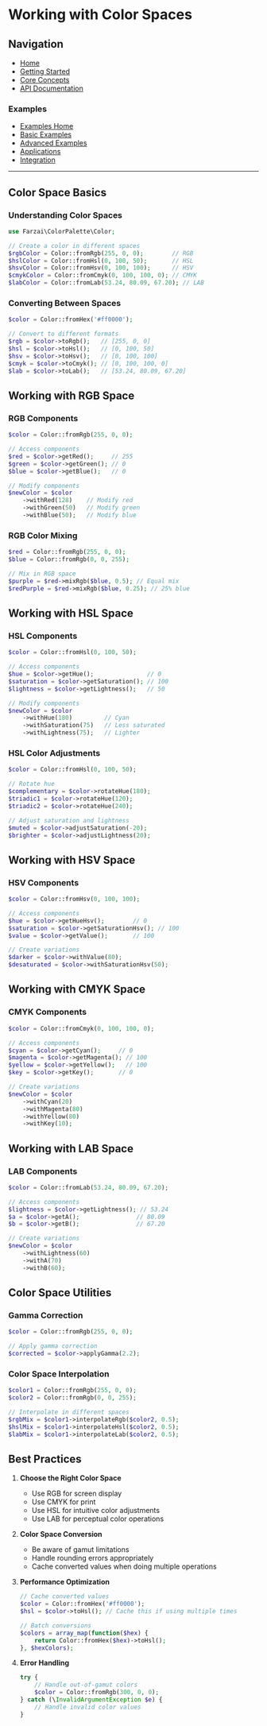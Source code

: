 # Working with Color Spaces

## Navigation

- [Home](../../README.md)
- [Getting Started](../../getting-started.md)
- [Core Concepts](../../core-concepts.md)
- [API Documentation](../../api/README.md)

### Examples
- [Examples Home](../README.md)
- [Basic Examples](../basic/README.md)
- [Advanced Examples](../advanced/README.md)
- [Applications](../applications/README.md)
- [Integration](../integration/README.md)

---

## Color Space Basics

### Understanding Color Spaces

```php
use Farzai\ColorPalette\Color;

// Create a color in different spaces
$rgbColor = Color::fromRgb(255, 0, 0);        // RGB
$hslColor = Color::fromHsl(0, 100, 50);       // HSL
$hsvColor = Color::fromHsv(0, 100, 100);      // HSV
$cmykColor = Color::fromCmyk(0, 100, 100, 0); // CMYK
$labColor = Color::fromLab(53.24, 80.09, 67.20); // LAB
```

### Converting Between Spaces

```php
$color = Color::fromHex('#ff0000');

// Convert to different formats
$rgb = $color->toRgb();   // [255, 0, 0]
$hsl = $color->toHsl();   // [0, 100, 50]
$hsv = $color->toHsv();   // [0, 100, 100]
$cmyk = $color->toCmyk(); // [0, 100, 100, 0]
$lab = $color->toLab();   // [53.24, 80.09, 67.20]
```

## Working with RGB Space

### RGB Components

```php
$color = Color::fromRgb(255, 0, 0);

// Access components
$red = $color->getRed();     // 255
$green = $color->getGreen(); // 0
$blue = $color->getBlue();   // 0

// Modify components
$newColor = $color
    ->withRed(128)    // Modify red
    ->withGreen(50)   // Modify green
    ->withBlue(50);   // Modify blue
```

### RGB Color Mixing

```php
$red = Color::fromRgb(255, 0, 0);
$blue = Color::fromRgb(0, 0, 255);

// Mix in RGB space
$purple = $red->mixRgb($blue, 0.5); // Equal mix
$redPurple = $red->mixRgb($blue, 0.25); // 25% blue
```

## Working with HSL Space

### HSL Components

```php
$color = Color::fromHsl(0, 100, 50);

// Access components
$hue = $color->getHue();               // 0
$saturation = $color->getSaturation(); // 100
$lightness = $color->getLightness();   // 50

// Modify components
$newColor = $color
    ->withHue(180)         // Cyan
    ->withSaturation(75)   // Less saturated
    ->withLightness(75);   // Lighter
```

### HSL Color Adjustments

```php
$color = Color::fromHsl(0, 100, 50);

// Rotate hue
$complementary = $color->rotateHue(180);
$triadic1 = $color->rotateHue(120);
$triadic2 = $color->rotateHue(240);

// Adjust saturation and lightness
$muted = $color->adjustSaturation(-20);
$brighter = $color->adjustLightness(20);
```

## Working with HSV Space

### HSV Components

```php
$color = Color::fromHsv(0, 100, 100);

// Access components
$hue = $color->getHueHsv();        // 0
$saturation = $color->getSaturationHsv(); // 100
$value = $color->getValue();       // 100

// Create variations
$darker = $color->withValue(80);
$desaturated = $color->withSaturationHsv(50);
```

## Working with CMYK Space

### CMYK Components

```php
$color = Color::fromCmyk(0, 100, 100, 0);

// Access components
$cyan = $color->getCyan();     // 0
$magenta = $color->getMagenta(); // 100
$yellow = $color->getYellow();   // 100
$key = $color->getKey();       // 0

// Create variations
$newColor = $color
    ->withCyan(20)
    ->withMagenta(80)
    ->withYellow(80)
    ->withKey(10);
```

## Working with LAB Space

### LAB Components

```php
$color = Color::fromLab(53.24, 80.09, 67.20);

// Access components
$lightness = $color->getLightness(); // 53.24
$a = $color->getA();                // 80.09
$b = $color->getB();                // 67.20

// Create variations
$newColor = $color
    ->withLightness(60)
    ->withA(70)
    ->withB(60);
```

## Color Space Utilities

### Gamma Correction

```php
$color = Color::fromRgb(255, 0, 0);

// Apply gamma correction
$corrected = $color->applyGamma(2.2);
```

### Color Space Interpolation

```php
$color1 = Color::fromRgb(255, 0, 0);
$color2 = Color::fromRgb(0, 0, 255);

// Interpolate in different spaces
$rgbMix = $color1->interpolateRgb($color2, 0.5);
$hslMix = $color1->interpolateHsl($color2, 0.5);
$labMix = $color1->interpolateLab($color2, 0.5);
```

## Best Practices

1. **Choose the Right Color Space**
   - Use RGB for screen display
   - Use CMYK for print
   - Use HSL for intuitive color adjustments
   - Use LAB for perceptual color operations

2. **Color Space Conversion**
   - Be aware of gamut limitations
   - Handle rounding errors appropriately
   - Cache converted values when doing multiple operations

3. **Performance Optimization**
   ```php
   // Cache converted values
   $color = Color::fromHex('#ff0000');
   $hsl = $color->toHsl(); // Cache this if using multiple times
   
   // Batch conversions
   $colors = array_map(function($hex) {
       return Color::fromHex($hex)->toHsl();
   }, $hexColors);
   ```

4. **Error Handling**
   ```php
   try {
       // Handle out-of-gamut colors
       $color = Color::fromRgb(300, 0, 0);
   } catch (\InvalidArgumentException $e) {
       // Handle invalid color values
   }
   ``` 